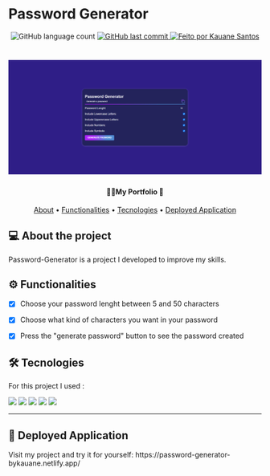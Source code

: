 # Password Generator
<p align="center">
  <img alt="GitHub language count" src="https://img.shields.io/github/languages/count/Kauanedev/password-generator?color=%2304D361">
  
  <a href="https://github.com/Kauanedev/din-din-project/commits/main">
    <img alt="GitHub last commit" src="https://img.shields.io/github/last-commit/Kauanedev/password-generator">
  </a>

   <a href="https://github.com/Kauanedev/">
    <img alt="Feito por Kauane Santos" src="https://img.shields.io/badge/feito-por%20Kauanedev-7818d8">
   </a>
</p>

<h1 align="center">
    <img alt="Home Page" title="#Home Page" src="/src/Assets/home-page.png"/>
</h1>

<h4 align="center"> 
👩‍💻My Portfolio 📖
</h4>

<p align="center">
 <a href="#about">About</a> •
 <a href="#functionalities">Functionalities</a> •
 <a href="#tecnologies">Tecnologies</a> •
<a href="#deploy">Deployed Application</a>
</p>

## 💻 About the project
<p id='about'>
  Password-Generator is a project I developed to improve my skills.
</p>

<p id='functionalities'></p>

## ⚙️ Functionalities
                         
- [x] Choose your password lenght between 5 and 50 characters<br/>
- [x] Choose what kind of characters you want in your password<br/>
- [x] Press the "generate password" button to see the password created <br/>

  
## 🛠 Tecnologies
<p id='tecnologies'>
For this project I used :	
</p>
  
  <img src='https://img.shields.io/badge/React-20232A?style=for-the-badge&logo=react&logoColor=61DAFB'>
  <img src='https://img.shields.io/badge/React-20232A?style=for-the-badge&logo=react&logoColor=61DAFB'>
<img src = "https://img.shields.io/badge/JavaScript-323330?style=for-the-badge&logo=javascript&logoColor=F7DF1E"/>	
<img src='https://img.shields.io/badge/CSS3-1572B6?style=for-the-badge&logo=css3&logoColor=white'>
<img src= "https://img.shields.io/badge/HTML5-E34F26?style=for-the-badge&logo=html5&logoColor=white"/>

<hr>

<p id="deploy"><p/>

## 🚀 Deployed Application
<p>
  Visit my project and try it for yourself: https://password-generator-bykauane.netlify.app/
</p>
